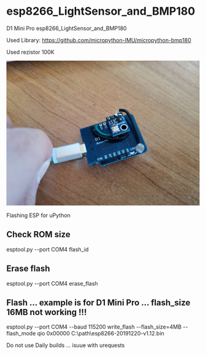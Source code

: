 # esp8266_LightSensor_and_BMP180
D1 Mini Pro  esp8266_LightSensor_and_BMP180

Used Library:
https://github.com/micropython-IMU/micropython-bmp180

Used rezistor 100K

![alt text](https://github.com/radovanzigo/esp8266_LightSensor_and_BMP180/blob/master/D1miniPro_LightSensor_BMP180.jpg?raw=true)


Flashing ESP for uPython

## Check ROM size
esptool.py --port COM4 flash_id

## Erase flash
esptool.py --port COM4 erase_flash

## Flash ... example is for D1 Mini Pro ... flash_size 16MB not working !!!
esptool.py --port COM4 --baud 115200 write_flash --flash_size=4MB --flash_mode qio 0x00000 C:\path\esp8266-20191220-v1.12.bin

Do not use Daily builds ... isuue with urequests
